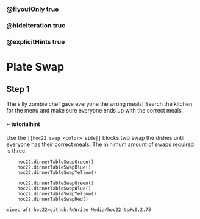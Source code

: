 ### @flyoutOnly true
### @hideIteration true
### @explicitHints true


# Plate Swap

## Step 1
The silly zombie chef gave everyone the wrong meals! Search the kitchen for the menu and make sure everyone ends up with the correct meals.

#### ~ tutorialhint 
Use the ``||hoc22.swap <color> side||`` blocks two swap the dishes until everyone has their correct meals. The minimum amount of swaps required is three.

```ghost
    hoc22.dinnerTableSwapGreen()
    hoc22.dinnerTableSwapBlue()
    hoc22.dinnerTableSwapYellow()
```
```template
    hoc22.dinnerTableSwapGreen()
    hoc22.dinnerTableSwapBlue()
    hoc22.dinnerTableSwapYellow()
    hoc22.dinnerTableSwapRed()

```

```package
minecraft-hoc22=github:ReWrite-Media/hoc22-ts#v0.2.75
```